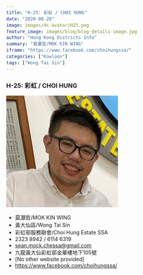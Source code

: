 ```yaml
---
title: "H-25: 彩虹 / CHOI HUNG"
date: "2020-08-20"
image: images/dc-avatar/H25.png
feature_image: images/blog/blog-details-image.jpg
author: "Hong Kong Districts Info"
summary: "莫灝哲/MOK KIN WING"
iframe: "https://www.facebook.com/choihungssa/"
categories: ["Kowloon"]
tags: ["Wong Tai Sin"]
---
```


### H-25: 彩虹 / CHOI HUNG  
![](/images/dc-avatar/H25.png)  

 - 莫灝哲/MOK KIN WING  
 - 黃大仙區/Wong Tai Sin  
 - 彩虹邨服務聯會/Choi Hung Estate SSA  
 - 2323 8942 / 6114 6319  
 - sean.mock.chessa@gmail.com  
 - 九龍黃大仙彩虹邨金華樓地下105號  
 - [No other website provided]  
 - https://www.facebook.com/choihungssa/
